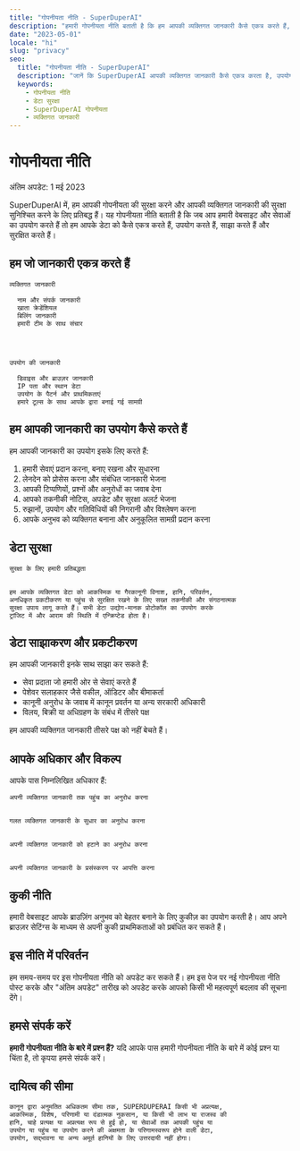 ```yaml
---
title: "गोपनीयता नीति - SuperDuperAI"
description: "हमारी गोपनीयता नीति बताती है कि हम आपकी व्यक्तिगत जानकारी कैसे एकत्र करते हैं, उपयोग करते हैं और सुरक्षित करते हैं।"
date: "2023-05-01"
locale: "hi"
slug: "privacy"
seo:
  title: "गोपनीयता नीति - SuperDuperAI"
  description: "जानें कि SuperDuperAI आपकी व्यक्तिगत जानकारी कैसे एकत्र करता है, उपयोग करता है और सुरक्षित करता है।"
  keywords:
    - गोपनीयता नीति
    - डेटा सुरक्षा
    - SuperDuperAI गोपनीयता
    - व्यक्तिगत जानकारी
---
```


# गोपनीयता नीति

अंतिम अपडेट: 1 मई 2023

SuperDuperAI में, हम आपकी गोपनीयता की सुरक्षा करने और आपकी व्यक्तिगत जानकारी की सुरक्षा सुनिश्चित करने के लिए प्रतिबद्ध हैं। यह गोपनीयता नीति बताती है कि जब आप हमारी वेबसाइट और सेवाओं का उपयोग करते हैं तो हम आपके डेटा को कैसे एकत्र करते हैं, उपयोग करते हैं, साझा करते हैं और सुरक्षित करते हैं।

## हम जो जानकारी एकत्र करते हैं


  
    व्यक्तिगत जानकारी
    
      नाम और संपर्क जानकारी
      खाता क्रेडेंशियल
      बिलिंग जानकारी
      हमारी टीम के साथ संचार
    
  

  
    उपयोग की जानकारी
    
      डिवाइस और ब्राउज़र जानकारी
      IP पता और स्थान डेटा
      उपयोग के पैटर्न और प्राथमिकताएं
      हमारे टूल्स के साथ आपके द्वारा बनाई गई सामग्री
    
  


## हम आपकी जानकारी का उपयोग कैसे करते हैं

हम आपकी जानकारी का उपयोग इसके लिए करते हैं:

1. हमारी सेवाएं प्रदान करना, बनाए रखना और सुधारना
2. लेनदेन को प्रोसेस करना और संबंधित जानकारी भेजना
3. आपकी टिप्पणियों, प्रश्नों और अनुरोधों का जवाब देना
4. आपको तकनीकी नोटिस, अपडेट और सुरक्षा अलर्ट भेजना
5. रुझानों, उपयोग और गतिविधियों की निगरानी और विश्लेषण करना
6. आपके अनुभव को व्यक्तिगत बनाना और अनुकूलित सामग्री प्रदान करना

## डेटा सुरक्षा


  
    सुरक्षा के लिए हमारी प्रतिबद्धता
  
  
    हम आपके व्यक्तिगत डेटा को आकस्मिक या गैरकानूनी विनाश, हानि, परिवर्तन,
    अनधिकृत प्रकटीकरण या पहुंच से सुरक्षित रखने के लिए सख्त तकनीकी और संगठनात्मक
    सुरक्षा उपाय लागू करते हैं। सभी डेटा उद्योग-मानक प्रोटोकॉल का उपयोग करके
    ट्रांजिट में और आराम की स्थिति में एन्क्रिप्टेड होता है।
  


## डेटा साझाकरण और प्रकटीकरण

हम आपकी जानकारी इनके साथ साझा कर सकते हैं:

- सेवा प्रदाता जो हमारी ओर से सेवाएं करते हैं
- पेशेवर सलाहकार जैसे वकील, ऑडिटर और बीमाकर्ता
- कानूनी अनुरोध के जवाब में कानून प्रवर्तन या अन्य सरकारी अधिकारी
- विलय, बिक्री या अधिग्रहण के संबंध में तीसरे पक्ष

हम आपकी व्यक्तिगत जानकारी तीसरे पक्ष को नहीं बेचते हैं।

## आपके अधिकार और विकल्प

आपके पास निम्नलिखित अधिकार हैं:


  
    अपनी व्यक्तिगत जानकारी तक पहुंच का अनुरोध करना
  
  
    गलत व्यक्तिगत जानकारी के सुधार का अनुरोध करना
  
  
    अपनी व्यक्तिगत जानकारी को हटाने का अनुरोध करना
  
  
    अपनी व्यक्तिगत जानकारी के प्रसंस्करण पर आपत्ति करना
  


## कुकी नीति

हमारी वेबसाइट आपके ब्राउज़िंग अनुभव को बेहतर बनाने के लिए कुकीज़ का उपयोग करती है। आप अपने ब्राउज़र सेटिंग्स के माध्यम से अपनी कुकी प्राथमिकताओं को प्रबंधित कर सकते हैं।

## इस नीति में परिवर्तन

हम समय-समय पर इस गोपनीयता नीति को अपडेट कर सकते हैं। हम इस पेज पर नई गोपनीयता नीति पोस्ट करके और "अंतिम अपडेट" तारीख को अपडेट करके आपको किसी भी महत्वपूर्ण बदलाव की सूचना देंगे।

## हमसे संपर्क करें


  **हमारी गोपनीयता नीति के बारे में प्रश्न हैं?** यदि आपके पास हमारी गोपनीयता
  नीति के बारे में कोई प्रश्न या चिंता है, तो कृपया हमसे संपर्क करें।




## दायित्व की सीमा


  
    कानून द्वारा अनुमतित अधिकतम सीमा तक, SUPERDUPERAI किसी भी अप्रत्यक्ष,
    आकस्मिक, विशेष, परिणामी या दंडात्मक नुकसान, या किसी भी लाभ या राजस्व की
    हानि, चाहे प्रत्यक्ष या अप्रत्यक्ष रूप से हुई हो, या सेवाओं तक आपकी पहुंच या
    उपयोग या पहुंच या उपयोग करने की अक्षमता के परिणामस्वरूप होने वाली डेटा,
    उपयोग, सद्भावना या अन्य अमूर्त हानियों के लिए उत्तरदायी नहीं होगा।
  

